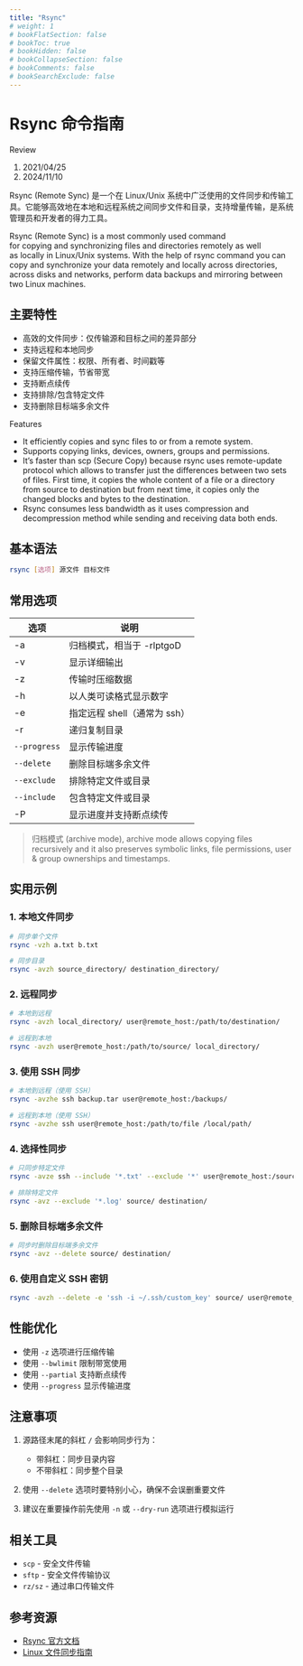 ```yaml
---
title: "Rsync"
# weight: 1
# bookFlatSection: false
# bookToc: true
# bookHidden: false
# bookCollapseSection: false
# bookComments: false
# bookSearchExclude: false
---
```


# Rsync 命令指南

Review

1. 2021/04/25
2. 2024/11/10

Rsync (Remote Sync) 是一个在 Linux/Unix 系统中广泛使用的文件同步和传输工具。它能够高效地在本地和远程系统之间同步文件和目录，支持增量传输，是系统管理员和开发者的得力工具。

Rsync (Remote Sync) is a most commonly used command for copying and synchronizing files and directories remotely as well as locally in Linux/Unix systems. With the help of rsync command you can copy and synchronize your data remotely and locally across directories, across disks and networks, perform data backups and mirroring between two Linux machines.

## 主要特性

* 高效的文件同步：仅传输源和目标之间的差异部分
* 支持远程和本地同步
* 保留文件属性：权限、所有者、时间戳等
* 支持压缩传输，节省带宽
* 支持断点续传
* 支持排除/包含特定文件
* 支持删除目标端多余文件

Features

* It efficiently copies and sync files to or from a remote system.
* Supports copying links, devices, owners, groups and permissions.
* It’s faster than scp (Secure Copy) because rsync uses remote-update protocol which allows to transfer just the differences between two sets of files. First time, it copies the whole content of a file or a directory from source to destination but from next time, it copies only the changed blocks and bytes to the destination.
* Rsync consumes less bandwidth as it uses compression and decompression method while sending and receiving data both ends.

## 基本语法

```bash
rsync [选项] 源文件 目标文件
```

## 常用选项

| 选项         | 说明                         |
| ------------ | ---------------------------- |
| -a           | 归档模式，相当于 -rlptgoD    |
| -v           | 显示详细输出                 |
| -z           | 传输时压缩数据               |
| -h           | 以人类可读格式显示数字       |
| -e           | 指定远程 shell（通常为 ssh） |
| -r           | 递归复制目录                 |
| `--progress` | 显示传输进度                 |
| `--delete`   | 删除目标端多余文件           |
| `--exclude`  | 排除特定文件或目录           |
| `--include`  | 包含特定文件或目录           |
| -P           | 显示进度并支持断点续传       |

> 归档模式 (archive mode), archive mode allows copying files recursively and it also preserves symbolic links, file permissions, user & group ownerships and timestamps.

## 实用示例

### 1. 本地文件同步

```bash
# 同步单个文件
rsync -vzh a.txt b.txt

# 同步目录
rsync -avzh source_directory/ destination_directory/
```

### 2. 远程同步

```bash
# 本地到远程
rsync -avzh local_directory/ user@remote_host:/path/to/destination/

# 远程到本地
rsync -avzh user@remote_host:/path/to/source/ local_directory/
```

### 3. 使用 SSH 同步

```bash
# 本地到远程（使用 SSH）
rsync -avzhe ssh backup.tar user@remote_host:/backups/

# 远程到本地（使用 SSH）
rsync -avzhe ssh user@remote_host:/path/to/file /local/path/
```

### 4. 选择性同步

```bash
# 只同步特定文件
rsync -avze ssh --include '*.txt' --exclude '*' user@remote_host:/source/ /destination/

# 排除特定文件
rsync -avz --exclude '*.log' source/ destination/
```

### 5. 删除目标端多余文件

```bash
# 同步时删除目标端多余文件
rsync -avz --delete source/ destination/
```

### 6. 使用自定义 SSH 密钥

```bash
rsync -avzh --delete -e 'ssh -i ~/.ssh/custom_key' source/ user@remote_host:/destination/
```

## 性能优化

* 使用 `-z` 选项进行压缩传输
* 使用 `--bwlimit` 限制带宽使用
* 使用 `--partial` 支持断点续传
* 使用 `--progress` 显示传输进度

## 注意事项

1. 源路径末尾的斜杠 `/` 会影响同步行为：
   * 带斜杠：同步目录内容
   * 不带斜杠：同步整个目录

2. 使用 `--delete` 选项时要特别小心，确保不会误删重要文件

3. 建议在重要操作前先使用 `-n` 或 `--dry-run` 选项进行模拟运行

## 相关工具

* `scp` - 安全文件传输
* `sftp` - 安全文件传输协议
* `rz/sz` - 通过串口传输文件

## 参考资源

* [Rsync 官方文档](https://rsync.samba.org/documentation.html)
* [Linux 文件同步指南](https://www.tecmint.com/rsync-local-remote-file-synchronization-commands/)
